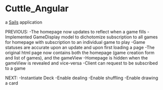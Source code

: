 # Cuttle_Angular

a [Sails](http://sailsjs.org) application



PREVIOUS:
	-The homepage now updates to reflect when a game fills
		-Implemented GameDisplay model to dichotomize subscription to all games for homepage with subscription
			to an individual game to play
		-Game statuses are accurate upon an update and upon first loading a page
	-The original html page now contains both the homepage (game creation form and list of games), and the gameView
		-Homepage is hidden when the gameView is revealed and vice-versa
	-Client can request to be subscribed to a game

NEXT:
	-Instantiate Deck
	-Enable dealing
	-Enable shuffling
	-Enable drawing a card
